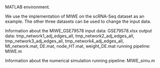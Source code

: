 MATLAB environment.


We use the implementation of MIWE on the scRNA-Seq dataset as an example.
The other three datasets can be used to change the input data.


Information about the MIWE_GSE79578
input data: GSE79578.xlsx
output data: tmp_network1_adj_edges_all, tmp_network2_adj_edges_all, tmp_network3_adj_edges_all,  tmp_network4_adj_edges_all, MI_network.mat, DE.mat, node_HT.mat, weight_DE.mat
running pipeline: MIWE.m


Information about the numerical simulation
running pipeline: MIWE_simu.m

